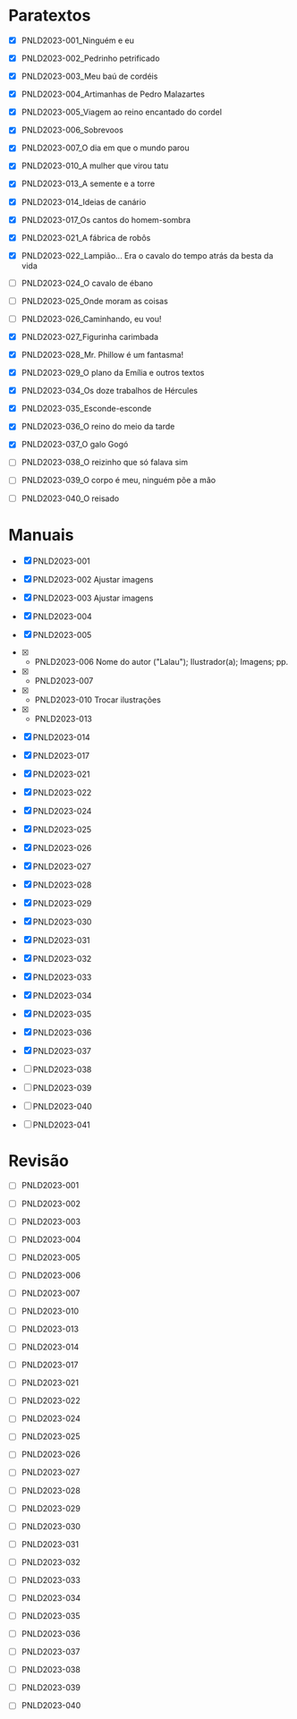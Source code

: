 Paratextos
==========

- [x] PNLD2023-001_Ninguém e eu
- [x] PNLD2023-002_Pedrinho petrificado
- [x] PNLD2023-003_Meu baú de cordéis
- [x] PNLD2023-004_Artimanhas de Pedro Malazartes
- [x] PNLD2023-005_Viagem ao reino encantado do cordel
- [x] PNLD2023-006_Sobrevoos
- [x] PNLD2023-007_O dia em que o mundo parou
- [x] PNLD2023-010_A mulher que virou tatu
- [x] PNLD2023-013_A semente e a torre
- [x] PNLD2023-014_Ideias de canário
- [x] PNLD2023-017_Os cantos do homem-sombra
- [x] PNLD2023-021_A fábrica de robôs
- [x] PNLD2023-022_Lampião... Era o cavalo do tempo atrás da besta da vida
- [ ] PNLD2023-024_O cavalo de ébano
- [ ] PNLD2023-025_Onde moram as coisas
- [ ] PNLD2023-026_Caminhando, eu vou!
- [x] PNLD2023-027_Figurinha carimbada
- [x] PNLD2023-028_Mr. Phillow é um fantasma!
- [x] PNLD2023-029_O plano da Emília e outros textos
- [x] PNLD2023-034_Os doze trabalhos de Hércules
- [x] PNLD2023-035_Esconde-esconde
- [x] PNLD2023-036_O reino do meio da tarde
- [x] PNLD2023-037_O galo Gogó
- [ ] PNLD2023-038_O reizinho que só falava sim
- [ ] PNLD2023-039_O corpo é meu, ninguém põe a mão
- [ ] PNLD2023-040_O reisado



Manuais
=======

- [x] PNLD2023-001
- [x] PNLD2023-002 Ajustar imagens
- [x] PNLD2023-003 Ajustar imagens
- [x] PNLD2023-004
- [x] PNLD2023-005 
- [x] - PNLD2023-006 Nome do autor ("Lalau"); Ilustrador(a); Imagens; pp.
- [x] - PNLD2023-007 
- [x] - PNLD2023-010 Trocar ilustrações
- [x] - PNLD2023-013
- [x] PNLD2023-014
- [x] PNLD2023-017
- [x] PNLD2023-021
- [x] PNLD2023-022
- [x] PNLD2023-024
- [x] PNLD2023-025
- [x] PNLD2023-026
- [x] PNLD2023-027
- [x] PNLD2023-028
- [x] PNLD2023-029
- [x] PNLD2023-030
- [x] PNLD2023-031
- [x] PNLD2023-032
- [x] PNLD2023-033
- [x] PNLD2023-034
- [x] PNLD2023-035
- [x] PNLD2023-036
- [x] PNLD2023-037
- [ ] PNLD2023-038
- [ ] PNLD2023-039
- [ ] PNLD2023-040
- [ ] PNLD2023-041






Revisão 
=======

- [ ] PNLD2023-001
- [ ] PNLD2023-002
- [ ] PNLD2023-003
- [ ] PNLD2023-004
- [ ] PNLD2023-005
- [ ] PNLD2023-006
- [ ] PNLD2023-007
- [ ] PNLD2023-010
- [ ] PNLD2023-013
- [ ] PNLD2023-014
- [ ] PNLD2023-017
- [ ] PNLD2023-021
- [ ] PNLD2023-022
- [ ] PNLD2023-024
- [ ] PNLD2023-025
- [ ] PNLD2023-026
- [ ] PNLD2023-027
- [ ] PNLD2023-028
- [ ] PNLD2023-029
- [ ] PNLD2023-030
- [ ] PNLD2023-031
- [ ] PNLD2023-032
- [ ] PNLD2023-033
- [ ] PNLD2023-034
- [ ] PNLD2023-035
- [ ] PNLD2023-036
- [ ] PNLD2023-037
- [ ] PNLD2023-038
- [ ] PNLD2023-039
- [ ] PNLD2023-040





